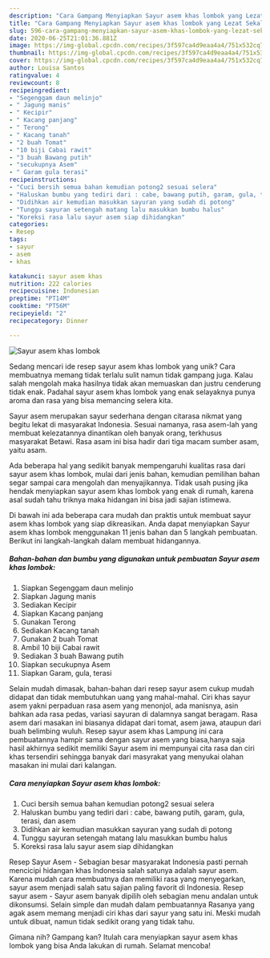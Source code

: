 ```yaml
---
description: "Cara Gampang Menyiapkan Sayur asem khas lombok yang Lezat Sekali"
title: "Cara Gampang Menyiapkan Sayur asem khas lombok yang Lezat Sekali"
slug: 596-cara-gampang-menyiapkan-sayur-asem-khas-lombok-yang-lezat-sekali
date: 2020-06-25T21:01:36.881Z
image: https://img-global.cpcdn.com/recipes/3f597ca4d9eaa4a4/751x532cq70/sayur-asem-khas-lombok-foto-resep-utama.jpg
thumbnail: https://img-global.cpcdn.com/recipes/3f597ca4d9eaa4a4/751x532cq70/sayur-asem-khas-lombok-foto-resep-utama.jpg
cover: https://img-global.cpcdn.com/recipes/3f597ca4d9eaa4a4/751x532cq70/sayur-asem-khas-lombok-foto-resep-utama.jpg
author: Louisa Santos
ratingvalue: 4
reviewcount: 8
recipeingredient:
- "Segenggam daun melinjo"
- " Jagung manis"
- " Kecipir"
- " Kacang panjang"
- " Terong"
- " Kacang tanah"
- "2 buah Tomat"
- "10 biji Cabai rawit"
- "3 buah Bawang putih"
- "secukupnya Asem"
- " Garam gula terasi"
recipeinstructions:
- "Cuci bersih semua bahan kemudian potong2 sesuai selera"
- "Haluskan bumbu yang tediri dari : cabe, bawang putih, garam, gula, terasi, dan asem"
- "Didihkan air kemudian masukkan sayuran yang sudah di potong"
- "Tunggu sayuran setengah matang lalu masukkan bumbu halus"
- "Koreksi rasa lalu sayur asem siap dihidangkan"
categories:
- Resep
tags:
- sayur
- asem
- khas

katakunci: sayur asem khas 
nutrition: 222 calories
recipecuisine: Indonesian
preptime: "PT14M"
cooktime: "PT56M"
recipeyield: "2"
recipecategory: Dinner

---
```



![Sayur asem khas lombok](https://img-global.cpcdn.com/recipes/3f597ca4d9eaa4a4/751x532cq70/sayur-asem-khas-lombok-foto-resep-utama.jpg)

Sedang mencari ide resep sayur asem khas lombok yang unik? Cara membuatnya memang tidak terlalu sulit namun tidak gampang juga. Kalau salah mengolah maka hasilnya tidak akan memuaskan dan justru cenderung tidak enak. Padahal sayur asem khas lombok yang enak selayaknya punya aroma dan rasa yang bisa memancing selera kita.

Sayur asem merupakan sayur sederhana dengan citarasa nikmat yang begitu lekat di masyarakat Indonesia. Sesuai namanya, rasa asem-lah yang membuat kelezatannya dinantikan oleh banyak orang, terkhusus masyarakat Betawi. Rasa asam ini bisa hadir dari tiga macam sumber asam, yaitu asam.

Ada beberapa hal yang sedikit banyak mempengaruhi kualitas rasa dari sayur asem khas lombok, mulai dari jenis bahan, kemudian pemilihan bahan segar sampai cara mengolah dan menyajikannya. Tidak usah pusing jika hendak menyiapkan sayur asem khas lombok yang enak di rumah, karena asal sudah tahu triknya maka hidangan ini bisa jadi sajian istimewa.


Di bawah ini ada beberapa cara mudah dan praktis untuk membuat sayur asem khas lombok yang siap dikreasikan. Anda dapat menyiapkan Sayur asem khas lombok menggunakan 11 jenis bahan dan 5 langkah pembuatan. Berikut ini langkah-langkah dalam membuat hidangannya.

<!--inarticleads1-->

##### Bahan-bahan dan bumbu yang digunakan untuk pembuatan Sayur asem khas lombok:

1. Siapkan Segenggam daun melinjo
1. Siapkan  Jagung manis
1. Sediakan  Kecipir
1. Siapkan  Kacang panjang
1. Gunakan  Terong
1. Sediakan  Kacang tanah
1. Gunakan 2 buah Tomat
1. Ambil 10 biji Cabai rawit
1. Sediakan 3 buah Bawang putih
1. Siapkan secukupnya Asem
1. Siapkan  Garam, gula, terasi


Selain mudah dimasak, bahan-bahan dari resep sayur asem cukup mudah didapat dan tidak membutuhkan uang yang mahal-mahal. Ciri khas sayur asem yakni perpaduan rasa asem yang menonjol, ada manisnya, asin bahkan ada rasa pedas, variasi sayuran di dalamnya sangat beragam. Rasa asem dari masakan ini biasanya didapat dari tomat, asem jawa, ataupun dari buah belimbing wuluh. Resep sayur asem khas Lampung ini cara pembuatannya hampir sama dengan sayur asem yang biasa,hanya saja hasil akhirnya sedikit memiliki Sayur asem ini mempunyai cita rasa dan ciri khas tersendiri sehingga banyak dari masyrakat yang menyukai olahan masakan ini mulai dari kalangan. 

<!--inarticleads2-->

##### Cara menyiapkan Sayur asem khas lombok:

1. Cuci bersih semua bahan kemudian potong2 sesuai selera
1. Haluskan bumbu yang tediri dari : cabe, bawang putih, garam, gula, terasi, dan asem
1. Didihkan air kemudian masukkan sayuran yang sudah di potong
1. Tunggu sayuran setengah matang lalu masukkan bumbu halus
1. Koreksi rasa lalu sayur asem siap dihidangkan


Resep Sayur Asem - Sebagian besar masyarakat Indonesia pasti pernah mencicipi hidangan khas Indonesia salah satunya adalah sayur asem. Karena mudah cara membuatnya dan memiliki rasa yang menyegarkan, sayur asem menjadi salah satu sajian paling favorit di Indonesia. Resep sayur asem - Sayur asem banyak dipilih oleh sebagian menu andalan untuk dikonsumsi. Selain simple dan mudah dalam pembuatannya Rasanya yang agak asem memang menjadi ciri khas dari sayur yang satu ini. Meski mudah untuk dibuat, namun tidak sedikit orang yang tidak tahu. 

Gimana nih? Gampang kan? Itulah cara menyiapkan sayur asem khas lombok yang bisa Anda lakukan di rumah. Selamat mencoba!
